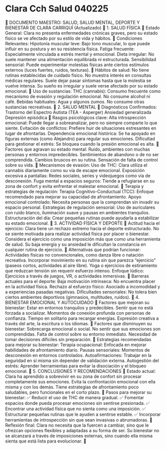 # Clara Cch Salud 040225

📌 DOCUMENTO MAESTRO: SALUD, SALUD MENTAL, DEPORTE Y BIENESTAR DE CLARA CARRIQUÍ (Actualizado)
🔹 1. SALUD FÍSICA
📌 Estado General: Clara no presenta enfermedades crónicas graves, pero su estado físico se ve afectado por su estilo de vida y hábitos.
📌 Condiciones Relevantes:
Hipotonía muscular leve: Bajo tono muscular, lo que puede influir en su postura y en su resistencia física.
Fatiga frecuente: Especialmente vinculada a estrés mental y emocional.
Dieta irregular: No suele mantener una alimentación equilibrada ni estructurada.
Sensibilidad sensorial: Puede experimentar molestias físicas ante ciertos estímulos externos (luces fuertes, ruidos, texturas).
📌 Hábitos de salud:
No tiene rutinas establecidas de cuidado físico.
No muestra interés en consultas médicas regulares.
Suele dejar pasar síntomas hasta que la molestia se vuelve intensa.
Su sueño es irregular y suele verse afectado por su estado emocional.
📌 Uso de sustancias:
THC (cannabis): Consumo frecuente como mecanismo de evasión y regulación emocional.
No consume alcohol ni café.
Bebidas habituales: Agua y algunos zumos.
No consume otras sustancias recreativas.
🔹 2. SALUD MENTAL
📌 Diagnósticos Confirmados:
Trastorno del Espectro Autista (TEA - Asperger)
Ansiedad generalizada
Depresión episódica
📌 Rasgos psicológicos clave:
Alta introspección emocional: Puede llegar a sobreanalizar, pero no siempre comparte lo que siente.
Evitación de conflictos: Prefiere huir de situaciones estresantes en lugar de afrontarlas.
Dependencia emocional histórica: Se ha apoyado en figuras externas (como Alejandro) para regular sus emociones.
Dificultad para gestionar el estrés: Se bloquea cuando la presión emocional es alta.
📌 Factores que agravan su estado mental:
Ruido, ambientes con muchas personas y entornos impredecibles.
Sentimientos de abandono o de no ser comprendida.
Cambios bruscos en su rutina.
Sensación de falta de control sobre su vida.
📌 Mecanismos de evasión:
Uso de THC: Clara utiliza el cannabis diariamente como su vía de escape emocional.
Exposición excesiva a pantallas: Redes sociales, series y videojuegos como vía de desconexión.
Fuga mental a espacios seguros: Tiende a refugiarse en su zona de confort y evita enfrentar el malestar emocional.
📌 Terapia y estrategias de regulación:
Terapia Cognitivo-Conductual (TCC): Enfoque recomendado para mejorar su capacidad de afrontamiento.
Apoyo emocional controlado: Necesita personas que la comprendan sin invadir su espacio personal.
Estrategias de regulación sensorial: Uso de auriculares con ruido blanco, iluminación suave y pausas en ambientes tranquilos.
Estructuración del día: Crear pequeñas rutinas puede ayudarla a estabilizar su estado emocional.
🔹 3. ACTIVIDAD FÍSICA Y DEPORTE
📌 Actitud hacia el ejercicio:
Clara tiene un rechazo extremo hacia el deporte estructurado.
No se siente motivada para realizar actividad física por placer o bienestar.
Considera el ejercicio como una imposición más que como una herramienta de salud.
Su baja energía y su ansiedad le dificultan la constancia en cualquier rutina de ejercicio.
📌 Alternativas que podrían funcionar:
Actividades físicas no convencionales, como danza libre o natación recreativa.
Incorporar movimiento en su rutina sin que parezca “ejercicio” (paseos cortos, actividades al aire libre).
Yoga o ejercicios de estiramiento que reduzcan tensión sin requerir esfuerzo intenso.
Enfoque lúdico: Ejercicios a través de juegos, VR, o actividades inmersivas.
📌 Barreras actuales para el deporte:
Baja motivación intrínseca: No encuentra placer en la actividad física.
Rechazo al esfuerzo físico: Asociado a incomodidad y a experiencias pasadas negativas.
Dificultades sensoriales: No tolera bien ciertos ambientes deportivos (gimnasios, multitudes, ruidos).
🔹 4. BIENESTAR EMOCIONAL Y AUTOCUIDADO
📌 Factores que mejoran su bienestar:
Estar en entornos tranquilos y predecibles.
Sentir que no está forzada a socializar.
Momentos de conexión profunda con personas de confianza.
Tiempo en solitario para recargar energías.
Expresión creativa a través del arte, la escritura o los idiomas.
📌 Factores que disminuyen su bienestar:
Sobrecarga emocional o social.
No sentir que sus emociones son comprendidas.
Falta de control sobre su entorno inmediato.
Necesidad de tomar decisiones difíciles sin preparación.
📌 Estrategias recomendadas para mejorar su bienestar:
Terapia ocupacional: Enfocada en mejorar habilidades de afrontamiento diario.
Pausas sensoriales: Momentos de desconexión en entornos controlados.
Autoafirmaciones: Trabajar en la seguridad en sí misma sin depender de validación externa.
Autogestión del estrés: Aprender herramientas para evitar la disociación y el bloqueo emocional.
🔹 5. CONCLUSIONES Y RECOMENDACIONES
📌 Estado actual:
Clara ha aprendido a sobrevivir en su zona de confort sin procesar completamente sus emociones.
Evita la confrontación emocional con ella misma y con los demás.
Tiene estrategias de afrontamiento poco saludables, pero funcionales en el corto plazo.
📌 Pasos para mejorar su bienestar:
✅ Reducir el uso de THC de manera gradual.
✅ Fomentar espacios donde pueda procesar emociones sin sentirse presionada.
✅ Encontrar una actividad física que no sienta como una imposición.
✅ Estructurar pequeñas rutinas que le ayuden a sentirse estable.
✅ Incorporar herramientas de introspección sin que sean invasivas o abrumadoras.
📌 Reflexión final:
Clara no necesita que la fuercen a cambiar, sino que le ofrezcan opciones flexibles y adaptadas a su forma de ser. Su bienestar no se alcanzará a través de imposiciones externas, sino cuando ella misma sienta que está lista para evolucionar. 🚀